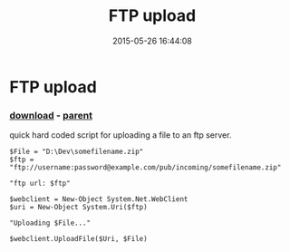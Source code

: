 ﻿---
pid:            5875
poster:         dasdas
title:          FTP upload
date:           2015-05-26 16:44:08
format:         posh
parent:         1133
parent:         1133

---

# FTP upload

### [download](5875.ps1) - [parent](1133.md)

quick hard coded script for uploading a file to an ftp server.

```posh
$File = "D:\Dev\somefilename.zip"
$ftp = "ftp://username:password@example.com/pub/incoming/somefilename.zip"

"ftp url: $ftp"

$webclient = New-Object System.Net.WebClient
$uri = New-Object System.Uri($ftp)

"Uploading $File..."

$webclient.UploadFile($Uri, $File)
```
